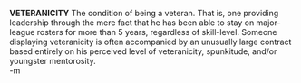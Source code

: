 <b>VETERANICITY</b>
The condition of being a veteran.  That is, one providing leadership through the mere fact that he has been able to stay on major-league rosters for more than 5 years, regardless of skill-level.  Someone displaying veteranicity is often accompanied by an unusually large contract based entirely on his perceived level of veteranicity, spunkitude, and/or youngster mentorosity.<br/>
-m